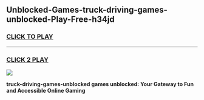 
## Unblocked-Games-truck-driving-games-unblocked-Play-Free-h34jd
<h3>
<a href="https://premium76.site?title=truck-driving-games-unblocked&ref=18A1">CLICK TO PLAY</a></h3>
<hr>

<h3>
<a href="https://premium76.site?title=truck-driving-games-unblocked&ref=18A1">CLICK 2 PLAY</a>
  
</h3>

<a href="https://premium76.site?title=truck-driving-games-unblocked&ref=18A1"><img src="https://clearcache.store/games.png"></a>


**truck-driving-games-unblocked games unblocked: Your Gateway to Fun and Accessible Online Gaming**
